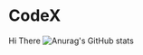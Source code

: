 # CodeX
Hi There
![Anurag's GitHub stats](https://github-readme-stats.vercel.app/api?username=convittroi&hide=contribs,prs)
